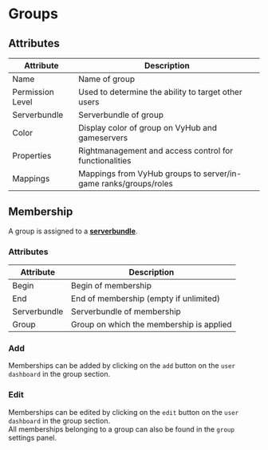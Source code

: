 # Groups

## Attributes

| Attribute        | Description                                                     |
|------------------|-----------------------------------------------------------------|
| Name             | Name of group                                                   |
| Permission Level | Used to determine the ability to target other users             |
| Serverbundle     | Serverbundle of group                                           |
| Color            | Display color of group on VyHub and gameservers                 |
| Properties       | Rightmanagement and access control for functionalities          |
| Mappings         | Mappings from VyHub groups to server/in-game ranks/groups/roles |

[//]: # (TODO Add Description for Advanced Properties)


## Membership
A group is assigned to a **[serverbundle](server.md)**.

### Attributes

| Attribute    | Description                              |
|--------------|------------------------------------------|
| Begin        | Begin of membership                      |
| End          | End of membership (empty if unlimited)   |
| Serverbundle | Serverbundle of membership               |
| Group        | Group on which the membership is applied |


### Add

Memberships can be added by clicking on the `add` button on the `user dashboard` in the group section.

### Edit

Memberships can be edited by clicking on the `edit` button on the `user dashboard` in the group section.  
All memberships belonging to a group can also be found in the `group` settings panel.

